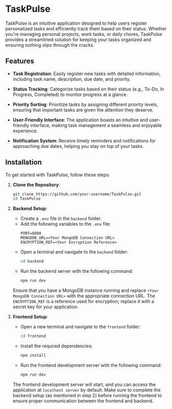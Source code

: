 # TaskPulse

TaskPulse is an intuitive application designed to help users register personalized tasks and efficiently track them based on their status. Whether you're managing personal projects, work tasks, or daily chores, TaskPulse provides a streamlined solution for keeping your tasks organized and ensuring nothing slips through the cracks.

## Features

- **Task Registration**: Easily register new tasks with detailed information, including task name, description, due date, and priority.

- **Status Tracking**: Categorize tasks based on their status (e.g., To-Do, In Progress, Completed) to monitor progress at a glance.

- **Priority Sorting**: Prioritize tasks by assigning different priority levels, ensuring that important tasks are given the attention they deserve.

- **User-Friendly Interface**: The application boasts an intuitive and user-friendly interface, making task management a seamless and enjoyable experience.

- **Notification System**: Receive timely reminders and notifications for approaching due dates, helping you stay on top of your tasks.

## Installation

To get started with TaskPulse, follow these steps:

1. **Clone the Repository**:
   ```bash
   git clone https://github.com/your-username/TaskPulse.git
   cd TaskPulse
2. **Backend Setup**:

   - Create a `.env` file in the `backend` folder.
   - Add the following variables to the `.env` file:
     ```env
     PORT=8080
     MONGODB_URL=<Your MongoDB Connection URL>
     ENCRYPTION_REF=<Your Encryption Reference>
     ```
   - Open a terminal and navigate to the `backend` folder:
     ```bash
     cd backend
     ```
   - Run the backend server with the following command:
     ```bash
     npm run dev
     ```

   Ensure that you have a MongoDB instance running and replace `<Your MongoDB Connection URL>` with the appropriate connection URL. The `ENCRYPTION_REF` is a reference used for encryption; replace it with a secret key for your application.
3. **Frontend Setup**:

   - Open a new terminal and navigate to the `frontend` folder:
     ```bash
     cd frontend
     ```
   - Install the required dependencies:
     ```bash
     npm install
     ```
   - Run the frontend development server with the following command:
     ```bash
     npm run dev
     ```

   The frontend development server will start, and you can access the application at `localhost server` by default. Make sure to complete the backend setup (as mentioned in step 2) before running the frontend to ensure proper communication between the frontend and backend.
